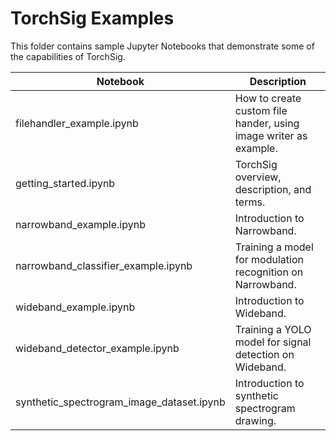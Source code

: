 # TorchSig Examples
This folder contains sample Jupyter Notebooks that demonstrate some of the capabilities of TorchSig.

| Notebook | Description  |
| -------- | -----------  |
| filehandler_example.ipynb | How to create custom file hander, using image writer as example. |
| getting_started.ipynb | TorchSig overview, description, and terms. |
| narrowband_example.ipynb | Introduction to Narrowband. |
| narrowband_classifier_example.ipynb | Training a model for modulation recognition on Narrowband. |
| wideband_example.ipynb | Introduction to Wideband. |
| wideband_detector_example.ipynb | Training a YOLO model for signal detection on Wideband. |
| synthetic_spectrogram_image_dataset.ipynb | Introduction to synthetic spectrogram drawing. |